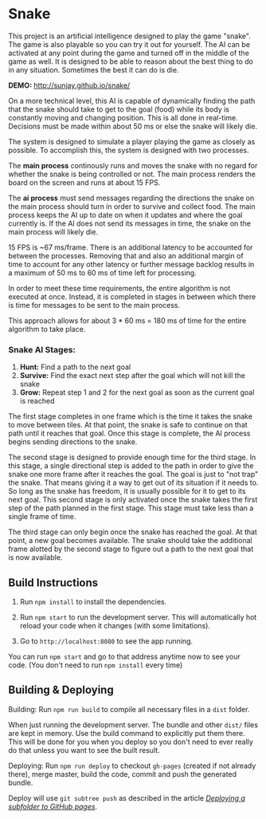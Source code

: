 # Snake
This project is an artificial intelligence designed to play the game
"snake". The game is also playable so you can try it out for yourself. The
AI can be activated at any point during the game and turned off in the
middle of the game as well. It is designed to be able to reason about the
best thing to do in any situation. Sometimes the best it can do is die.

**DEMO:** http://sunjay.github.io/snake/

On a more technical level, this AI is capable of dynamically
finding the path that the snake should take to get to the goal
(food) while its body is constantly moving and changing position. This
is all done in real-time. Decisions must be made within about 50 ms or
else the snake will likely die.

The system is designed to simulate a player playing the game as closely
as possible. To accomplish this, the system is designed with two processes.

The **main process** continously runs and moves the snake with no regard
for whether the snake is being controlled or not. The main process renders
the board on the screen and runs at about 15 FPS.

The **ai process** must send messages regarding the directions the snake
on the main process should turn in order to survive and collect food. The
main process keeps the AI up to date on when it updates and where the goal
currently is. If the AI does not send its messages in time, the snake on
the main process will likely die.

15 FPS is ~67 ms/frame. There is an additional latency to be accounted for
between the processes. Removing that and also an additional margin of time
to account for any other latency or further message backlog results in a
maximum of 50 ms to 60 ms of time left for processing.

In order to meet these time requirements, the entire algorithm is not
executed at once. Instead, it is completed in stages in between which there
is time for messages to be sent to the main process.

This approach allows for about 3 * 60 ms = 180 ms of time for the entire
algorithm to take place.

### Snake AI Stages:
1. **Hunt:** Find a path to the next goal
2. **Survive:** Find the exact next step after the goal which will not kill the snake
3. **Grow:** Repeat step 1 and 2 for the next goal as soon as the current goal is reached

The first stage completes in one frame which is the time it takes the snake
to move between tiles. At that point, the snake is safe to continue on that
path until it reaches that goal. Once this stage is complete, the AI process
begins sending directions to the snake.

The second stage is designed to provide enough time for the third stage.
In this stage, a single directional step is added to the path in order to
give the snake one more frame after it reaches the goal. The goal is
just to "not trap" the snake. That means giving it a way to get out of its
situation if it needs to. So long as the snake has freedom, it is usually
possible for it to get to its next goal. This second stage
is only activated once the snake takes the first step of the path planned
in the first stage. This stage must take less than a single frame of time.

The third stage can only begin once the snake has reached the goal. At that
point, a new goal becomes available. The snake should take the additional
frame alotted by the second stage to figure out a path to the next goal that
is now available.

## Build Instructions

1. Run `npm install` to install the dependencies.

2. Run `npm start` to run the development server. This will automatically hot reload your code when it changes (with some limitations).

3. Go to `http://localhost:8080` to see the app running.

You can run `npm start` and go to that address anytime now to see your code. (You don't need to run `npm install` every time)

## Building & Deploying
Building:
Run `npm run build` to compile all necessary files in a `dist` folder.

When just running the development server. The bundle and other `dist/` files are kept in memory. Use the build command to explicitly put them there. This will be done for you when you deploy so you don't need to ever really do that unless you want to see the built result.

Deploying:
Run `npm run deploy` to checkout `gh-pages` (created if not already there), merge master, build the code, commit and push the generated bundle.

Deploy will use `git subtree push` as described in the article [*Deploying a subfolder to GitHub pages*](https://gist.github.com/cobyism/4730490).

